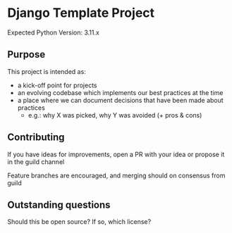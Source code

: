 # Django Template Project

Expected Python Version: 3.11.x

## Purpose

This project is intended as:

- a kick-off point for projects
- an evolving codebase which implements our best practices at the time
- a place where we can document decisions that have been made about practices
  - e.g.: why X was picked, why Y was avoided (+ pros & cons)

## Contributing

If you have ideas for improvements, open a PR with your idea or propose it in the guild channel

Feature branches are encouraged, and merging should on consensus from guild

## Outstanding questions

Should this be open source? If so, which license?
